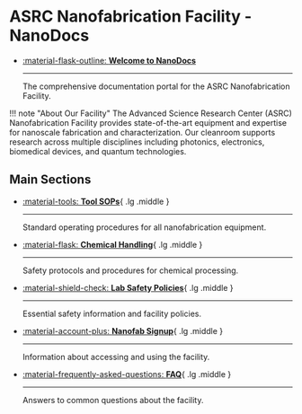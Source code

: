 <!-- # ASRC Nanofabrication Facility - NanoDocs

Wecome to the site containg all Nanofab Documentation.  

## Main Sections

- [Tool SOPs](tool_sops/)
- [Chemical Handling](chemicals/)
- [Lab Safety Policies](policy/)
- [Nanofab Signup](signup/)
- [FAQ](faq/) -->


# ASRC Nanofabrication Facility - NanoDocs

<div class="grid cards" markdown>

-   [:material-flask-outline: __Welcome to NanoDocs__](#main-sections)

    ---

    The comprehensive documentation portal for the ASRC Nanofabrication Facility.

</div>

!!! note "About Our Facility"
    The Advanced Science Research Center (ASRC) Nanofabrication Facility provides state-of-the-art equipment and expertise for nanoscale fabrication and characterization. Our cleanroom supports research across multiple disciplines including photonics, electronics, biomedical devices, and quantum technologies.

## Main Sections

<div class="grid cards" markdown>

-   [:material-tools: __Tool SOPs__](tool_sops/){ .lg .middle }

    ---

    Standard operating procedures for all nanofabrication equipment.

-   [:material-flask: __Chemical Handling__](chemicals/){ .lg .middle }

    ---

    Safety protocols and procedures for chemical processing.

-   [:material-shield-check: __Lab Safety Policies__](policy/){ .lg .middle }

    ---

    Essential safety information and facility policies.

-   [:material-account-plus: __Nanofab Signup__](signup/){ .lg .middle }

    ---

    Information about accessing and using the facility.

-   [:material-frequently-asked-questions: __FAQ__](faq/){ .lg .middle }

    ---

    Answers to common questions about the facility.

</div>



